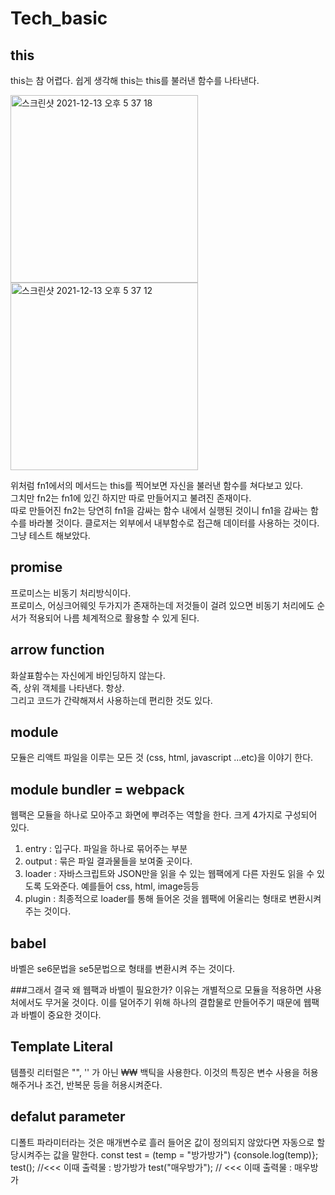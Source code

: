 # Tech_basic
## this
this는 참 어렵다. 쉽게 생각해 this는 this를 불러낸 함수를 나타낸다.


<img width="300" alt="스크린샷 2021-12-13 오후 5 37 18" src="https://user-images.githubusercontent.com/86910922/145778924-cb246471-f1dd-4e90-a3aa-073dfd16942e.png">
<img width="300" alt="스크린샷 2021-12-13 오후 5 37 12" src="https://user-images.githubusercontent.com/86910922/145778932-b7e65f0d-0179-47ec-93b7-02fa643fde49.png">

위처럼 fn1에서의 메서드는 this를 찍어보면 자신을 불러낸 함수를 쳐다보고 있다. <br>
그치만 fn2는 fn1에 있긴 하지만 따로 만들어지고 불려진 존재이다.<br>
따로 만들어진 fn2는 당연히 fn1을 감싸는 함수 내에서 실행된 것이니 fn1을 감싸는 함수를 바라볼 것이다.
클로저는 외부에서 내부함수로 접근해 데이터를 사용하는 것이다. 그냥 테스트 해보았다.

## promise
프로미스는 비동기 처리방식이다.<br>
프로미스, 어싱크어웨잇 두가지가 존재하는데 저것들이 걸려 있으면 비동기 처리에도 순서가 적용되어 나름 체계적으로 활용할 수 있게 된다.

## arrow function
화살표함수는 자신에게 바인딩하지 않는다.<br>
즉, 상위 객체를 나타낸다. 항상.<br>
그리고 코드가 간략해져서 사용하는데 편리한 것도 있다.

## module
모듈은 리액트 파일을 이루는 모든 것 (css, html, javascript ...etc)을 이야기 한다.

## module bundler = webpack
웹팩은 모듈을 하나로 모아주고 화면에 뿌려주는 역할을 한다. 크게 4가지로 구성되어 있다.
1. entry : 입구다. 파일을 하나로 묶어주는 부분
2. output : 묶은 파일 결과물들을 보여줄 곳이다.
3. loader : 자바스크립트와 JSON만을 읽을 수 있는 웹팩에게 다른 자원도 읽을 수 있도록 도와준다. 예를들어 css, html, image등등
4. plugin : 최종적으로 loader를 통해 들어온 것을 웹팩에 어울리는 형태로 변환시켜 주는 것이다.

## babel
바벨은 se6문법을 se5문법으로 형태를 변환시켜 주는 것이다.

###그래서 결국 왜 웹팩과 바벨이 필요한가?
이유는 개별적으로 모듈을 적용하면 사용처에서도 무거울 것이다. 이를 덜어주기 위해 하나의 결합물로 만들어주기 때문에 웹팩과 바벨이 중요한 것이다.

## Template Literal
템플릿 리터럴은 "", '' 가 아닌 ₩₩ 백틱을 사용한다. 이것의 특징은 변수 사용을 허용해주거나 조건, 반복문 등을 허용시켜준다.

## defalut parameter
디폴트 파라미터라는 것은 매개변수로 흘러 들어온 값이 정의되지 않았다면 자동으로 할당시켜주는 값을 말한다.
const test = (temp = "방가방가") {console.log(temp)};
test(); //<<< 이때 출력물 : 방가방가
test("매우방가"); // <<< 이때 출력물 : 매우방가

